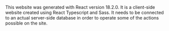 This website was generated with React version 18.2.0. It is a client-side website created using React Typescript and Sass. It needs to be connected to an actual server-side database in order to operate some of the actions possible on the site.

